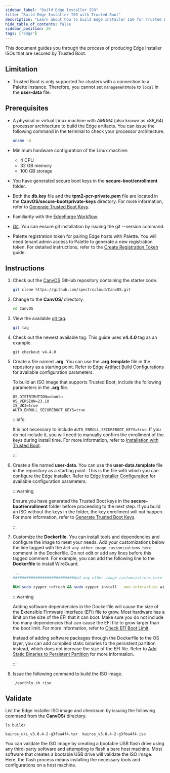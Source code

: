 ```yaml
---
sidebar_label: "Build Edge Installer ISO"
title: "Build Edge Installer ISO with Trusted Boot"
description: "Learn about how to build Edge Installer ISO for Trusted Boot."
hide_table_of_contents: false
sidebar_position: 20
tags: ["edge"]
---
```


This document guides you through the process of producing Edge Installer ISOs that are secured by Trusted Boot.

## Limitation

- Trusted Boot is only supported for clusters with a connection to a Palette instance. Therefore, you cannot set
  `managementMode` to `local` in the **user-data** file.

## Prerequisites

- A physical or virtual Linux machine with _AMD64_ (also known as x86_64) processor architecture to build the Edge
  artifacts. You can issue the following command in the terminal to check your processor architecture.

  ```bash
  uname -m
  ```

- Minimum hardware configuration of the Linux machine:

  - 4 CPU
  - 32 GB memory
  - 100 GB storage

- You have generated secure boot keys in the **secure-boot/enrollment** folder.
- Both the **db.key** file and the **tpm2-pcr-private.pem** file are located in the **CanvOS/secure-boot/private-keys**
  directory. For more information, refer to [Generate Trusted Boot Keys](../keys/generate-keys.md).

- Familiarity with the [EdgeForge Workflow](../../edgeforge-workflow/edgeforge-workflow.md).

- [Git](https://www.git-scm.com/downloads). You can ensure git installation by issuing the git --version command.

- Palette registration token for pairing Edge hosts with Palette. You will need tenant admin access to Palette to
  generate a new registration token. For detailed instructions, refer to the
  [Create Registration Token](../../site-deployment/site-installation/create-registration-token.md) guide.

## Instructions

1. Check out the [CanvOS](https://github.com/spectrocloud/CanvOS.git) GitHub repository containing the starter code.

   ```bash
   git clone https://github.com/spectrocloud/CanvOS.git
   ```

2. Change to the **CanvOS/** directory.

   ```bash
   cd CanvOS
   ```

3. View the available [git tag](https://github.com/spectrocloud/CanvOS/tags).

   ```bash
   git tag
   ```

4. Check out the newest available tag. This guide uses **v4.4.0** tag as an example.

   ```shell
   git checkout v4.4.0
   ```

5. Create a file named **.arg**. You can use the **.arg.template** file in the repository as a starting point. Refer to
   [Edge Artifact Build Configurations](../../edgeforge-workflow/palette-canvos/arg.md) for available configuration
   parameters.

   To build an ISO image that supports Trusted Boot, include the following parameters in the **.arg** file.

   ```
   OS_DISTRIBUTION=ubuntu
   OS_VERSION=23.10
   IS_UKI=true
   AUTO_ENROLL_SECUREBOOT_KEYS=true
   ```

   :::info

   It is not necessary to include `AUTO_ENROLL_SECUREBOOT_KEYS=true`. If you do not include it, you will need to
   manually confirm the enrollment of the keys during install time. For more information, refer to
   [Installation with Trusted Boot](..//deployment-day2/install.md).

   :::

6. Create a file named **user-data**. You can use the **user-data.template** file in the repository as a starting point.
   This is the file with which you can configure the Edge installer. Refer to
   [Edge Installer Configuration](../../edge-configuration/installer-reference.md) for available configuration
   parameters.

   :::warning

   Ensure you have generated the Trusted Boot keys in the **secure-boot/enrollment** folder before proceeding to the
   next step. If you build an ISO without the keys in the folder, the key enrollment will not happen. For more
   information, refer to [Generate Trusted Boot Keys](../keys/generate-keys.md).

   :::

7. Customize the **Dockerfile**. You can install tools and dependencies and configure the image to meet your needs. Add
   your customizations below the line tagged with the `Add any other image customizations here` comment in the
   Dockerfile. Do not edit or add any lines before this tagged comment. For example, you can add the following line to
   the **Dockerfile** to install WireGuard.

   ```dockerfile
   ...
   ###########################Add any other image customizations here #######################

   RUN sudo zypper refresh && sudo zypper install --non-interactive wireguard-tools
   ```

   :::warning

   Adding software dependencies in the Dockerfile will cause the size of the Extensible Firmware Interface (EFI) file to
   grow. Most hardware has a limit on the size of the EFI that it can boot. Make sure you do not include too many
   dependencies that can cause the EFI file to grow larger than the boot limit. For more information, refer to
   [Check EFI Boot Limit](./check-efi-limit.md).

   Instead of adding software packages through the Dockerfile to the OS layer, you can add compiled static binaries to
   the persistent partition instead, which does not increase the size of the EFI file. Refer to
   [Add Static Binaries to Persistent Partition](./add-extra-content.md) for more information.

   :::

8. Issue the following command to build the ISO image.

   ```shell
   ./earthly.sh +iso
   ```

## Validate

List the Edge installer ISO image and checksum by issuing the following command from the **CanvOS/** directory.

```shell
ls build/
```

```text
kairos_uki_v3.0.4-2-g3fba4f4.tar  kairos_v3.0.4-2-g3fba4f4.iso
```

You can validate the ISO image by creating a bootable USB flash drive using any third-party software and attempting to
flash a bare host machine. Most software that creates a bootable USB drive will validate the ISO image. Here, the flash
process means installing the necessary tools and configurations on a host machine.
